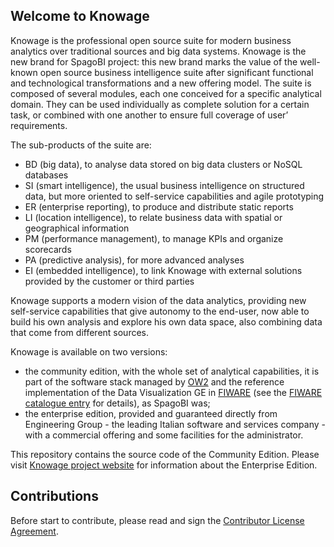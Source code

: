 ## Welcome to Knowage

Knowage is the professional open source suite for modern business analytics over traditional sources and big data systems. Knowage is the new brand for SpagoBI project: this new brand marks the value of the well-known open source business intelligence suite after significant functional and technological transformations and a new offering model. 
The suite is composed of several modules, each one conceived for a specific analytical domain. They can be used individually as complete solution for a certain task, or combined with one another to ensure full coverage of user’ requirements. 

The sub-products of the suite are:
* BD (big data), to analyse data stored on big data clusters or NoSQL databases
* SI (smart intelligence), the usual business intelligence on structured data, but more oriented to self-service capabilities and agile prototyping
* ER (enterprise reporting), to produce and distribute static reports
* LI (location intelligence), to relate business data with spatial or geographical information
* PM (performance management), to manage KPIs and organize scorecards
* PA (predictive analysis), for more advanced analyses
* EI (embedded intelligence), to link Knowage with external solutions provided by the customer or third parties

Knowage supports a modern vision of the data analytics, providing new self-service capabilities that give autonomy to the end-user, now able to build his own analysis and explore his own data space, also combining data that come from different sources. 

Knowage is available on two versions:
* the community edition, with the whole set of analytical capabilities, it is part of the software stack managed by [OW2](https://www.ow2.org/) and the reference implementation of the Data Visualization GE in [FIWARE](https://www.fiware.org/) (see the [FIWARE catalogue entry](https://catalogue.fiware.org/enablers/data-visualization-knowage) for details), as SpagoBI was;
* the enterprise edition, provided and guaranteed directly from Engineering Group - the leading Italian software and services company - with a commercial offering and some facilities for the administrator.

This repository contains the source code of the Community Edition. 
Please visit [Knowage project website](http://www.knowage-suite.com) for information about the Enterprise Edition.

## Contributions

Before start to contribute, please read and sign the [Contributor License Agreement](https://www.clahub.com/agreements/KnowageLabs/Knowage-Server).
